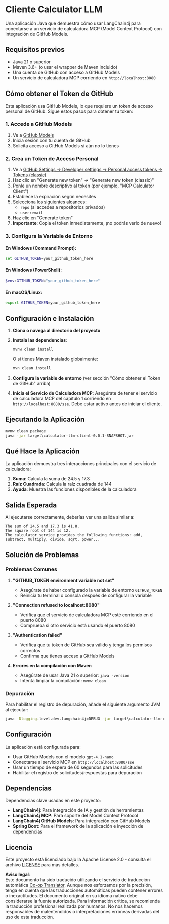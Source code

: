<!--
CO_OP_TRANSLATOR_METADATA:
{
  "original_hash": "ac2459c0d5cc823922e3d9240a95028c",
  "translation_date": "2025-07-13T19:05:33+00:00",
  "source_file": "03-GettingStarted/03-llm-client/solution/java/README.md",
  "language_code": "es"
}
-->
# Cliente Calculator LLM

Una aplicación Java que demuestra cómo usar LangChain4j para conectarse a un servicio de calculadora MCP (Model Context Protocol) con integración de GitHub Models.

## Requisitos previos

- Java 21 o superior
- Maven 3.6+ (o usar el wrapper de Maven incluido)
- Una cuenta de GitHub con acceso a GitHub Models
- Un servicio de calculadora MCP corriendo en `http://localhost:8080`

## Cómo obtener el Token de GitHub

Esta aplicación usa GitHub Models, lo que requiere un token de acceso personal de GitHub. Sigue estos pasos para obtener tu token:

### 1. Accede a GitHub Models
1. Ve a [GitHub Models](https://github.com/marketplace/models)
2. Inicia sesión con tu cuenta de GitHub
3. Solicita acceso a GitHub Models si aún no lo tienes

### 2. Crea un Token de Acceso Personal
1. Ve a [GitHub Settings → Developer settings → Personal access tokens → Tokens (classic)](https://github.com/settings/tokens)
2. Haz clic en "Generate new token" → "Generate new token (classic)"
3. Ponle un nombre descriptivo al token (por ejemplo, "MCP Calculator Client")
4. Establece la expiración según necesites
5. Selecciona los siguientes alcances:
   - `repo` (si accedes a repositorios privados)
   - `user:email`
6. Haz clic en "Generate token"
7. **Importante**: Copia el token inmediatamente, ¡no podrás verlo de nuevo!

### 3. Configura la Variable de Entorno

#### En Windows (Command Prompt):
```cmd
set GITHUB_TOKEN=your_github_token_here
```

#### En Windows (PowerShell):
```powershell
$env:GITHUB_TOKEN="your_github_token_here"
```

#### En macOS/Linux:
```bash
export GITHUB_TOKEN=your_github_token_here
```

## Configuración e Instalación

1. **Clona o navega al directorio del proyecto**

2. **Instala las dependencias**:
   ```cmd
   mvnw clean install
   ```
   O si tienes Maven instalado globalmente:
   ```cmd
   mvn clean install
   ```

3. **Configura la variable de entorno** (ver sección "Cómo obtener el Token de GitHub" arriba)

4. **Inicia el Servicio de Calculadora MCP**:
   Asegúrate de tener el servicio de calculadora MCP del capítulo 1 corriendo en `http://localhost:8080/sse`. Debe estar activo antes de iniciar el cliente.

## Ejecutando la Aplicación

```cmd
mvnw clean package
java -jar target\calculator-llm-client-0.0.1-SNAPSHOT.jar
```

## Qué Hace la Aplicación

La aplicación demuestra tres interacciones principales con el servicio de calculadora:

1. **Suma**: Calcula la suma de 24.5 y 17.3
2. **Raíz Cuadrada**: Calcula la raíz cuadrada de 144
3. **Ayuda**: Muestra las funciones disponibles de la calculadora

## Salida Esperada

Al ejecutarse correctamente, deberías ver una salida similar a:

```
The sum of 24.5 and 17.3 is 41.8.
The square root of 144 is 12.
The calculator service provides the following functions: add, subtract, multiply, divide, sqrt, power...
```

## Solución de Problemas

### Problemas Comunes

1. **"GITHUB_TOKEN environment variable not set"**
   - Asegúrate de haber configurado la variable de entorno `GITHUB_TOKEN`
   - Reinicia tu terminal o consola después de configurar la variable

2. **"Connection refused to localhost:8080"**
   - Verifica que el servicio de calculadora MCP esté corriendo en el puerto 8080
   - Comprueba si otro servicio está usando el puerto 8080

3. **"Authentication failed"**
   - Verifica que tu token de GitHub sea válido y tenga los permisos correctos
   - Confirma que tienes acceso a GitHub Models

4. **Errores en la compilación con Maven**
   - Asegúrate de usar Java 21 o superior: `java -version`
   - Intenta limpiar la compilación: `mvnw clean`

### Depuración

Para habilitar el registro de depuración, añade el siguiente argumento JVM al ejecutar:
```cmd
java -Dlogging.level.dev.langchain4j=DEBUG -jar target\calculator-llm-client-0.0.1-SNAPSHOT.jar
```

## Configuración

La aplicación está configurada para:
- Usar GitHub Models con el modelo `gpt-4.1-nano`
- Conectarse al servicio MCP en `http://localhost:8080/sse`
- Usar un tiempo de espera de 60 segundos para las solicitudes
- Habilitar el registro de solicitudes/respuestas para depuración

## Dependencias

Dependencias clave usadas en este proyecto:
- **LangChain4j**: Para integración de IA y gestión de herramientas
- **LangChain4j MCP**: Para soporte del Model Context Protocol
- **LangChain4j GitHub Models**: Para integración con GitHub Models
- **Spring Boot**: Para el framework de la aplicación e inyección de dependencias

## Licencia

Este proyecto está licenciado bajo la Apache License 2.0 - consulta el archivo [LICENSE](../../../../../../03-GettingStarted/03-llm-client/solution/java/LICENSE) para más detalles.

**Aviso legal**:  
Este documento ha sido traducido utilizando el servicio de traducción automática [Co-op Translator](https://github.com/Azure/co-op-translator). Aunque nos esforzamos por la precisión, tenga en cuenta que las traducciones automáticas pueden contener errores o inexactitudes. El documento original en su idioma nativo debe considerarse la fuente autorizada. Para información crítica, se recomienda la traducción profesional realizada por humanos. No nos hacemos responsables de malentendidos o interpretaciones erróneas derivadas del uso de esta traducción.